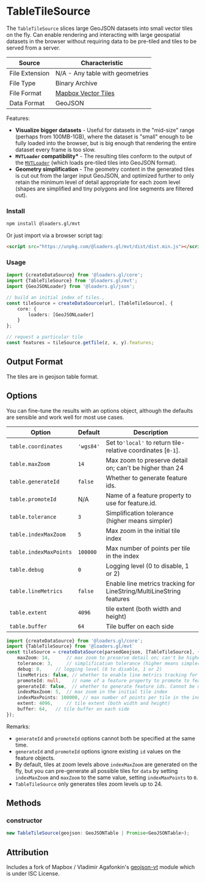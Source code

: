 # TableTileSource

The `TableTileSource` slices large GeoJSON datasets into small vector tiles on the fly.
Can enable rendering and interacting with large geospatial datasets
in the browser without requiring data to be pre-tiled and tiles to be served from a server.

| Source         | Characteristic                                       |
| -------------- | ---------------------------------------------------- |
| File Extension | N/A - Any table with geometries                      |
| File Type      | Binary Archive                                       |
| File Format    | [Mapbox Vector Tiles](/docs/modules/mvt/formats/mvt) |
| Data Format    | GeoJSON                                              |

Features:

- **Visualize bigger datasets** - Useful for datasets in the "mid-size" range (perhaps from 100MB-1GB), where the dataset is "small" enough to be fully loaded into the browser,
  but is big enough that rendering the entire dataset every frame is too slow.
- **`MVTLoader` compatibility\*** - The resulting tiles conform to the output of the [`MVTLoader`](./mvt-loader)
  (which loads pre-tiled tiles into GeoJSON format).
- **Geometry simplification** - The geometry content in the generated tiles
  is cut out from the larger input GeoJSON, and optimized further to only
  retain the minimum level of detail appropriate for each zoom level
  (shapes are simplified and tiny polygons and line segments are filtered out).

<!--
There's a convenient [example](http://mapbox.github.io/geojson-vt/debug/) to test out **TableTileSource** on different data. Just drag any GeoJSON on the page, watching the console.
--->

### Install

```sh
npm install @loaders.gl/mvt
```

Or just import via a browser script tag:

```html
<script src="https://unpkg.com/@loaders.gl/mvt/dist/dist.min.js"></script>
```

### Usage

```typescript
import {createDataSource} from '@loaders.gl/core';
import {TableTileSource} from '@loaders.gl/mvt';
import {GeoJSONLoader} from '@loaders.gl/json';

// build an initial index of tiles.,
const tileSource = createDataSource(url, [TableTileSource], {
	core: {
		loaders: [GeoJSONLoader]
	}
};

// request a particular tile
const features = tileSource.getTile(z, x, y).features;
```

## Output Format

The tiles are in geojson table format.

## Options

You can fine-tune the results with an options object,
although the defaults are sensible and work well for most use cases.

| Option                 | Default   | Description                                                          |
| ---------------------- | --------- | -------------------------------------------------------------------- |
| `table.coordinates`    | `'wgs84'` | Set to`'local'` to return tile-relative coordinates [`0-1`].         |
| `table.maxZoom`        | `14`      | Max zoom to preserve detail on; can't be higher than 24              |
| `table.generateId`     | `false`   | Whether to generate feature ids.                                     |
| `table.promoteId`      | N/A       | Name of a feature property to use for feature.id.                    |
| `table.tolerance`      | `3`       | Simplification tolerance (higher means simpler)                      |
| `table.indexMaxZoom`   | `5`       | Max zoom in the initial tile index                                   |
| `table.indexMaxPoints` | `100000`  | Max number of points per tile in the index                           |
| `table.debug`          | `0`       | Logging level (0 to disable, 1 or 2)                                 |
| `table.lineMetrics`    | `false`   | Enable line metrics tracking for LineString/MultiLineString features |
| `table.extent`         | `4096`    | tile extent (both width and height)                                  |
| `table.buffer`         | `64`      | Tile buffer on each side                                             |

```typescript
import {createDataSource} from '@loaders.gl/core';
import {TableTileSource} from '@loaders.gl/mvt`
const tileSource = createDataSource(parsedGeojson, [TableTileSource], {
	maxZoom: 14,      // max zoom to preserve detail on; can't be higher than 24
	tolerance: 3,     // simplification tolerance (higher means simpler)
	debug: 0,     // logging level (0 to disable, 1 or 2)
	lineMetrics: false, // whether to enable line metrics tracking for LineString/MultiLineString features
	promoteId: null,    // name of a feature property to promote to feature.id. Cannot be used with `generateId`
	generateId: false,  // whether to generate feature ids. Cannot be used with `promoteId`
	indexMaxZoom: 5,  // max zoom in the initial tile index
	indexMaxPoints: 100000, // max number of points per tile in the index
	extent: 4096,     // tile extent (both width and height)
	buffer: 64,   // tile buffer on each side
});
```

Remarks:

- `generateId` and `promoteId` options cannot both be specified at the same time.
- `generateId` and `promoteId` options ignore existing `id` values on the feature objects.
- By default, tiles at zoom levels above `indexMaxZoom` are generated on the fly, but you can pre-generate all possible tiles for `data` by setting `indexMaxZoom` and `maxZoom` to the same value, setting `indexMaxPoints` to `0`.
- `TableTileSource` only generates tiles zoom levels up to 24.

## Methods

### constructor

```ts
new TableTileSource(geojson: GeoJSONTable | Promise<GeoJSONTable>);
```

## Attribution

Includes a fork of Mapbox / Vladimir Agafonkin's [geojson-vt](https://github.com/mapbox/geojson-vt) module which is under ISC License.
